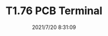 ﻿---
layout: post 
title: T1.76 PCB Terminal
is_home: true
tags: GRE DIN
categories: housing-terminal
overview: 
series: 
part_number: 0588-1
thumb_img: 
small_img: static/202107/588-20210720.jpg
date: 2021/7/20 8:31:09
---



